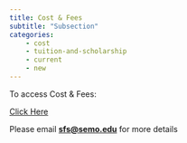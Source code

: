 ```yaml
---
title: Cost & Fees
subtitle: "Subsection"
categories:
    - cost
    - tuition-and-scholarship
    - current
    - new
---
```

To access Cost & Fees:

<a href="https://semo.edu/student-support/financial-services/cost/index.html" target="blank">Click Here </a>

Please email **sfs@semo.edu** for more details

